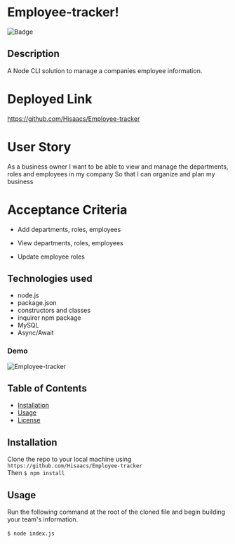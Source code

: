 # Employee-tracker!

![Badge](https://img.shields.io/badge/license-MIT-blue)

## Description

A Node CLI solution to manage a companies employee information.

# Deployed Link

https://github.com/Hisaacs/Employee-tracker

# User Story

As a business owner
I want to be able to view and manage the departments, roles and employees in my company
So that I can organize and plan my business

# Acceptance Criteria

- Add departments, roles, employees

- View departments, roles, employees

- Update employee roles

## Technologies used

- node.js
- package.json
- constructors and classes
- inquirer npm package
- MySQL
- Async/Await

### Demo
![Employee-tracker](https://user-images.githubusercontent.com/19741669/108599722-cf662580-73cd-11eb-8bcd-ba64d8890aa1.PNG)

## Table of Contents

- [Installation](#installation)
- [Usage](#usage)
- [License](#license)

## Installation

Clone the repo to your local machine using `https://github.com/Hisaacs/Employee-tracker`<br>Then `$ npm install`

## Usage

Run the following command at the root of the cloned file and begin building your team's information.<br><br>`$ node index.js`<br><br>
